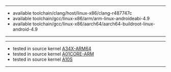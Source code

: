 ***
* available toolchain/clang/host/linux-x86/clang-r487747c
* available toolchain/gcc/linux-x86/arm/arm-linux-androideabi-4.9
* available toolchain/gcc/linux-x86/aarch64/aarch64-buildroot-linux-android-4.9

***
***
* tested in source kernel [A34X-ARM64](https://github.com/xnnnsets/android_kernel_samsung_a34x)
* tested in source kernel [A01CORE-ARM](https://github.com/xnnnsets/android_kernel_samsung_a01core)
* tested in source kernel [A10S](https://github.com/xnnnsets/android_kernel_samsung_a10s)
****
